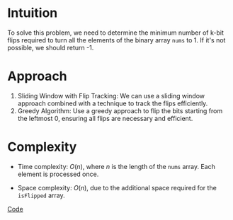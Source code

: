 # Intuition
To solve this problem, we need to determine the minimum number of k-bit flips required to turn all the elements of the binary array `nums` to 1. If it's not possible, we should return -1.

# Approach
1. Sliding Window with Flip Tracking: We can use a sliding window approach combined with a technique to track the flips efficiently.
2. Greedy Algorithm: Use a greedy approach to flip the bits starting from the leftmost 0, ensuring all flips are necessary and efficient.

# Complexity
- Time complexity:
$O(n)$, where $n$ is the length of the `nums` array. Each element is processed once.

- Space complexity:
$O(n)$, due to the additional space required for the `isFlipped` array.

[Code](./995-Minimum-Number-of-K-Consecutive-Bit-Flips.ts)